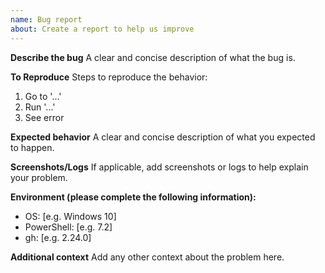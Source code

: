 ```yaml
---
name: Bug report
about: Create a report to help us improve
---
```


**Describe the bug**
A clear and concise description of what the bug is.

**To Reproduce**
Steps to reproduce the behavior:
1. Go to '...'
2. Run '...'
3. See error

**Expected behavior**
A clear and concise description of what you expected to happen.

**Screenshots/Logs**
If applicable, add screenshots or logs to help explain your problem.

**Environment (please complete the following information):**
- OS: [e.g. Windows 10]
- PowerShell: [e.g. 7.2]
- gh: [e.g. 2.24.0]

**Additional context**
Add any other context about the problem here.
